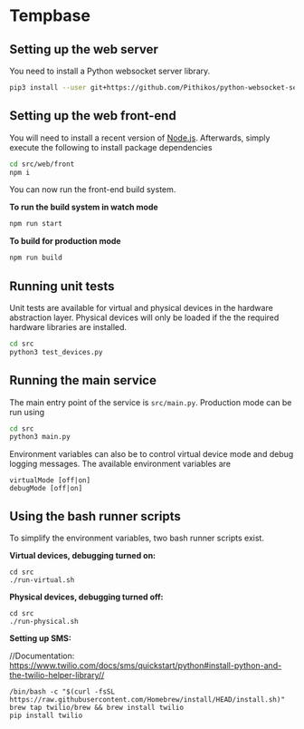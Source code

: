 # Tempbase

## Setting up the web server

You need to install a Python websocket server library.

```bash
pip3 install --user git+https://github.com/Pithikos/python-websocket-server
```

## Setting up the web front-end

You will need to install a recent version of [Node.js](https://nodejs.org). Afterwards, simply execute the following to install package dependencies

```bash
cd src/web/front
npm i
```

You can now run the front-end build system.

__To run the build system in watch mode__

```bash
npm run start
```

__To build for production mode__

```bash
npm run build
```

## Running unit tests

Unit tests are available for virtual and physical devices in the hardware abstraction layer. Physical devices will only be loaded
if the the required hardware libraries are installed.

```bash
cd src
python3 test_devices.py
```

## Running the main service

The main entry point of the service is `src/main.py`. Production mode can be run using

```bash
cd src
python3 main.py
```

Environment variables can also be to control virtual device mode and debug logging messages. The available environment variables are

```
virtualMode [off|on]
debugMode [off|on]
```

## Using the bash runner scripts

To simplify the environment variables, two bash runner scripts exist. 

__Virtual devices, debugging turned on:__

```
cd src
./run-virtual.sh
```

__Physical devices, debugging turned off:__

```
cd src
./run-physical.sh
```

__Setting up SMS:__

//Documentation: https://www.twilio.com/docs/sms/quickstart/python#install-python-and-the-twilio-helper-library//

```
/bin/bash -c "$(curl -fsSL https://raw.githubusercontent.com/Homebrew/install/HEAD/install.sh)"
brew tap twilio/brew && brew install twilio
pip install twilio
```